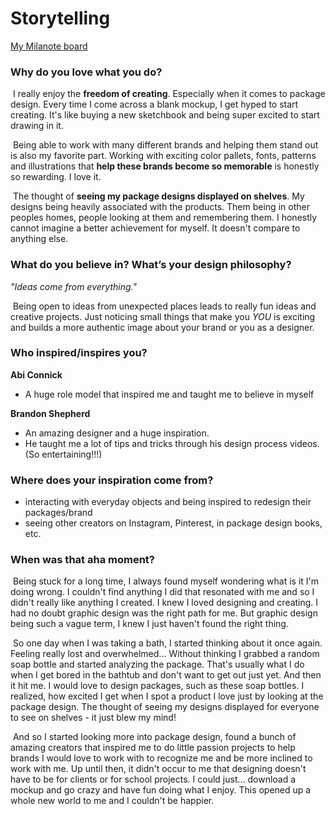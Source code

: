 # Storytelling
[My Milanote board](https://app.milanote.com/1N9pq11LRYrka1?p=JLfNAhkgnn8)
### Why do you love what you do?

​	I really enjoy the **freedom of creating**. Especially when it comes to package design. Every time I come across a blank mockup, I get hyped to start creating. It's like buying a new sketchbook and being super excited to start drawing in it. 

​	Being able to work with many different brands and helping them stand out is also my favorite part. Working with exciting color pallets, fonts, patterns and illustrations that **help these brands become so memorable** is honestly so rewarding. I love it.

​	The thought of **seeing my package designs displayed on shelves**. My designs being heavily associated with the products. Them being in other peoples homes, people looking at them and remembering them. I honestly cannot imagine a better achievement for myself. It doesn't compare to anything else.

### What do you believe in? What’s your design philosophy?

*"Ideas come from everything."*

​	Being open to ideas from unexpected places leads to really fun ideas and creative projects. Just noticing small things that make you *YOU* is exciting and builds a more authentic image about your brand or you as a designer.


### Who inspired/inspires you?


**Abi Connick**

- A huge role model that inspired me and taught me to believe in myself


**Brandon Shepherd**

- An amazing designer and a huge inspiration. 
- He taught me a lot of tips and tricks through his design process videos. (So entertaining!!!)

### Where does your inspiration come from?

- interacting with everyday objects and being inspired to redesign their packages/brand
- seeing other creators on Instagram, Pinterest, in package design books, etc.
### When was that aha moment?

​	Being stuck for a long time, I always found myself wondering what is it I'm doing wrong. I couldn't find anything I did that resonated with me and so I didn't really like anything I created. I knew I loved designing and creating. I had no doubt graphic design was the right path for me. But graphic design being such a vague term, I knew I just haven't found the right thing.

​	So one day when I was taking a bath, I started thinking about it once again. Feeling really lost and overwhelmed... Without thinking I grabbed a random soap bottle and started analyzing the package. That's usually what I do when I get bored in the bathtub and don't want to get out just yet. And then it hit me. I would love to design packages, such as these soap bottles. I realized, how excited I get when I spot a product I love just by looking at the package design. The thought of seeing my designs displayed for everyone to see on shelves - it just blew my mind!

​	And so I started looking more into package design, found a bunch of amazing creators that inspired me to do little passion projects to help brands I would love to work with to recognize me and be more inclined to work with me. Up until then, it didn't occur to me that designing doesn't have to be for clients or for school projects. I could just... download a mockup and go crazy and have fun doing what I enjoy. This opened up a whole new world to me and I couldn't be happier.
